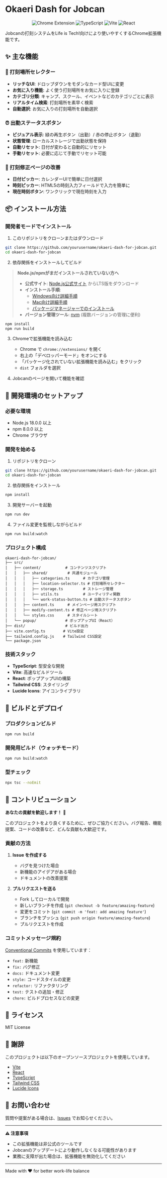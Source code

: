 # Okaeri Dash for Jobcan

<p align="center">
  <img src="https://img.shields.io/badge/Chrome-Extension-green" alt="Chrome Extension">
  <img src="https://img.shields.io/badge/TypeScript-blue" alt="TypeScript">
  <img src="https://img.shields.io/badge/Vite-646CFF?logo=vite&logoColor=white" alt="Vite">
  <img src="https://img.shields.io/badge/React-61DAFB?logo=react&logoColor=black" alt="React">
</p>

Jobcanの打刻システムをLife is Tech!向けにより使いやすくするChrome拡張機能です。

## ✨ 主な機能

### 🏢 打刻場所セレクター
- **リッチなUI**: ドロップダウンをモダンなカード型UIに変更
- **お気に入り機能**: よく使う打刻場所をお気に入りに登録
- **カテゴリ分類**: キャンプ、スクール、イベントなどのカテゴリごとに表示
- **リアルタイム検索**: 打刻場所を素早く検索
- **自動選択**: お気に入りの打刻場所を自動選択

### ⏰ 出勤ステータスボタン
- **ビジュアル表示**: 緑の再生ボタン（出勤）/ 赤の停止ボタン（退勤）
- **状態管理**: ローカルストレージで出勤状態を保持
- **自動リセット**: 日付が変わると自動的にリセット
- **手動リセット**: 必要に応じて手動でリセット可能

### 📝 打刻修正ページの改善
- **日付ピッカー**: カレンダーUIで簡単に日付選択
- **時刻ピッカー**: HTML5の時刻入力フィールドで入力を簡単に
- **現在時刻ボタン**: ワンクリックで現在時刻を入力

## 📦 インストール方法

### 開発者モードでインストール

1. このリポジトリをクローンまたはダウンロード
```bash
git clone https://github.com/yourusername/okaeri-dash-for-jobcan.git
cd okaeri-dash-for-jobcan
```

2. 依存関係をインストールしてビルド

> **Node.js/npmがまだインストールされていない方へ**
> 
> - **公式サイト**: [Node.js公式サイト](https://nodejs.org/ja/) からLTS版をダウンロード
> - **インストール手順**: 
>   - [Windows向け詳細手順](https://qiita.com/echolimitless/items/83f8658cf855de04b9ce)
>   - [Mac向け詳細手順](https://qiita.com/kyosuke5_20/items/c5f68fc9d89b84c0df09)
>   - [パッケージマネージャーでのインストール](https://nodejs.org/ja/download/package-manager/)
> - **バージョン管理ツール**: [nvm](https://github.com/nvm-sh/nvm) (複数バージョンの管理に便利)

```bash
npm install
npm run build
```

3. Chromeで拡張機能を読み込む
   - Chrome で `chrome://extensions/` を開く
   - 右上の「デベロッパーモード」をオンにする
   - 「パッケージ化されていない拡張機能を読み込む」をクリック
   - `dist` フォルダを選択

4. Jobcanのページを開いて機能を確認

## 🔧 開発環境のセットアップ

### 必要な環境
- Node.js 18.0.0 以上
- npm 8.0.0 以上
- Chrome ブラウザ

### 開発を始める

1. リポジトリをクローン
```bash
git clone https://github.com/yourusername/okaeri-dash-for-jobcan.git
cd okaeri-dash-for-jobcan
```

2. 依存関係をインストール
```bash
npm install
```

3. 開発サーバーを起動
```bash
npm run dev
```

4. ファイル変更を監視しながらビルド
```bash
npm run build:watch
```

### プロジェクト構成

```
okaeri-dash-for-jobcan/
├── src/
│   ├── content/           # コンテンツスクリプト
│   │   ├── shared/         # 共通モジュール
│   │   │   ├── categories.ts      # カテゴリ管理
│   │   │   ├── location-selector.ts # 打刻場所セレクター
│   │   │   ├── storage.ts         # ストレージ管理
│   │   │   ├── utils.ts           # ユーティリティ関数
│   │   │   └── work-status-button.ts # 出勤ステータスボタン
│   │   ├── content.ts      # メインページ用スクリプト
│   │   ├── modify-content.ts # 修正ページ用スクリプト
│   │   └── styles.css      # スタイルシート
│   └── popup/             # ポップアップUI（React）
├── dist/                  # ビルド出力
├── vite.config.ts        # Vite設定
├── tailwind.config.js    # Tailwind CSS設定
└── package.json
```

### 技術スタック
- **TypeScript**: 型安全な開発
- **Vite**: 高速なビルドツール
- **React**: ポップアップUIの構築
- **Tailwind CSS**: スタイリング
- **Lucide Icons**: アイコンライブラリ

## 🚀 ビルドとデプロイ

### プロダクションビルド
```bash
npm run build
```

### 開発用ビルド（ウォッチモード）
```bash
npm run build:watch
```

### 型チェック
```bash
npx tsc --noEmit
```

## 🤝 コントリビューション

**あなたの貢献を歓迎します！** 🎉

このプロジェクトをより良くするために、ぜひご協力ください。バグ報告、機能提案、コードの改善など、どんな貢献も大歓迎です。

### 貢献の方法

1. **Issue を作成する**
   - バグを見つけた場合
   - 新機能のアイデアがある場合
   - ドキュメントの改善提案

2. **プルリクエストを送る**
   - Fork してローカルで開発
   - 新しいブランチを作成 (`git checkout -b feature/amazing-feature`)
   - 変更をコミット (`git commit -m 'feat: add amazing feature'`)
   - ブランチをプッシュ (`git push origin feature/amazing-feature`)
   - プルリクエストを作成

### コミットメッセージ規約
[Conventional Commits](https://www.conventionalcommits.org/) を使用しています：
- `feat:` 新機能
- `fix:` バグ修正
- `docs:` ドキュメント変更
- `style:` コードスタイルの変更
- `refactor:` リファクタリング
- `test:` テストの追加・修正
- `chore:` ビルドプロセスなどの変更

## 📄 ライセンス

MIT License

## 🙏 謝辞

このプロジェクトは以下のオープンソースプロジェクトを使用しています。
- [Vite](https://vitejs.dev/)
- [React](https://reactjs.org/)
- [TypeScript](https://www.typescriptlang.org/)
- [Tailwind CSS](https://tailwindcss.com/)
- [Lucide Icons](https://lucide.dev/)

## 📧 お問い合わせ

質問や提案がある場合は、[Issues](https://github.com/satocchi0416sh/lit-okaeri-dash-for-jobcan/issues) でお知らせください。

---

**⚠️ 注意事項**
- この拡張機能は非公式のツールです
- Jobcanのアップデートにより動作しなくなる可能性があります
- 業務に支障が出た場合は、拡張機能を無効化してください

---

Made with ❤️ for better work-life balance